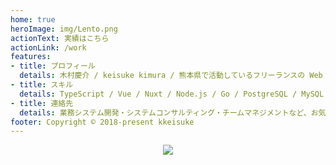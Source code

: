 ```yaml
---
home: true
heroImage: img/Lento.png
actionText: 実績はこちら
actionLink: /work
features:
- title: プロフィール
  details: 木村慶介 / keisuke kimura / 熊本県で活動しているフリーランスの Web エンジニアです。主にフロントエンドを生業にしています。
- title: スキル
  details: TypeScript / Vue / Nuxt / Node.js / Go / PostgreSQL / MySQL / PlantUML / PM / UX / UI and more...
- title: 連絡先
  details: 業務システム開発・システムコンサルティング・チームマネジメントなど、お気軽にご相談ください。mail@kkeisuke.com
footer: Copyright © 2018-present kkeisuke
---
```


<div style="text-align: center; margin-bottom: 30px;">
  <img src="img/qrcode.png" srcset="img/qrcode.png 1x, img/qrcode@2x.png 2x">
</div>
